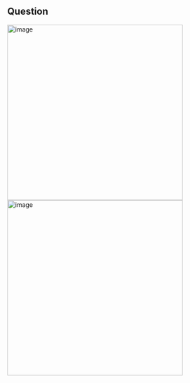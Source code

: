 ## Question
<img width="400" alt="image" src="https://github.com/user-attachments/assets/5fea3907-85a0-4606-8056-73dbbcdea866" /><br>
<img width="400" alt="image" src="https://github.com/user-attachments/assets/4f1d759b-10c4-4b82-8a02-22d0166d17be" />

